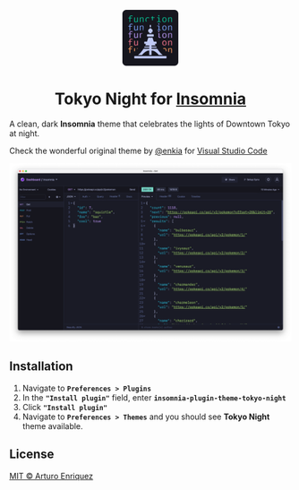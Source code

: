 <p align="center">
  <img src="icon.svg" width=100/>
</p>

<h1 align="center">Tokyo Night for <a href="https://insomnia.rest/">Insomnia</a></h1>

A clean, dark **Insomnia** theme that celebrates the lights of Downtown Tokyo at night.

Check the wonderful original theme by [@enkia](https://github.com/enkia/) for [Visual Studio Code](https://marketplace.visualstudio.com/items?itemName=enkia.tokyo-night)

![Screenshot](./screenshot.png)

## Installation

1. Navigate to **`Preferences > Plugins`**
2. In the **`"Install plugin"`** field, enter **`insomnia-plugin-theme-tokyo-night`**
3. Click **`"Install plugin"`**
4. Navigate to **`Preferences > Themes`** and you should see **Tokyo Night** theme available.

## License

[MIT © Arturo Enriquez](https://github.com/arturoeh/tokyo-night-insomnia/blob/main/LICENSE)
